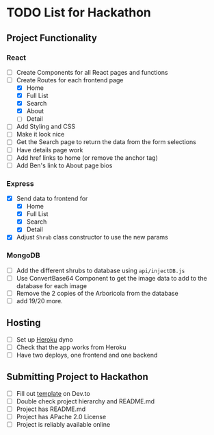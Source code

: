 # TODO List for Hackathon

## Project Functionality
### React
- [ ] Create Components for all React pages and functions
- [ ] Create Routes for each frontend page
    - [x] Home
    - [x] Full List
    - [x] Search
    - [x] About
    - [ ] Detail
- [ ] Add Styling and CSS
- [ ] Make it look nice
- [ ] Get the Search page to return the data from the form selections
- [ ] Have details page work 
- [ ] Add href links to home (or remove the anchor tag)
- [ ] Add Ben's link to About page bios

### Express
- [x] Send data to frontend for
    - [x] Home
    - [x] Full List
    - [x] Search
    - [x] Detail
- [x] Adjust `Shrub` class constructor to use the new params

### MongoDB
- [ ] Add the different shrubs to database using `api/injectDB.js`
- [ ] Use ConvertBase64 Component to get the image data to add to the database for each image
- [ ] Remove the 2 copies of the Arboricola from the database
- [ ] add 19/20 more.

## Hosting
- [ ] Set up [Heroku](https://www.heroku.com/) dyno
- [ ] Check that the app works from Heroku
- [ ] Have two deploys, one frontend and one backend

## Submitting Project to Hackathon
- [ ] Fill out [template](https://dev.to/new/atlashackathon) on Dev.to
- [ ] Double check project hierarchy and README.md
- [ ] Project has README.md
- [ ] Project has APache 2.0 License
- [ ] Project is reliably available online